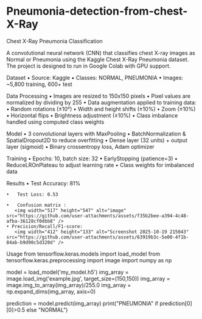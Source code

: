 # Pneumonia-detection-from-chest-X-Ray

Chest X-Ray Pneumonia Classification

A convolutional neural network (CNN) that classifies chest X-ray images as Normal or Pneumonia using the Kaggle Chest X-Ray Pneumonia dataset. The project is designed to run in Google Colab with GPU support.

Dataset
	• Source: Kaggle
	• Classes: NORMAL, PNEUMONIA
	• Images: ~5,800 training, 600+ test

Data Processing
	•	Images are resized to 150x150 pixels
	•	Pixel values are normalized by dividing by 255
	•	Data augmentation applied to training data:
	•	Random rotations (±10°)
	•	Width and height shifts (±10%)
	•	Zoom (±10%)
	•	Horizontal flips
	•	Brightness adjustment (±10%)
	•	Class imbalance handled using computed class weights

Model
	•	3 convolutional layers with MaxPooling
	•	BatchNormalization & SpatialDropout2D to reduce overfitting
	•	Dense layer (32 units) + output layer (sigmoid)
	•	Binary crossentropy loss, Adam optimizer

Training
	•	Epochs: 10, batch size: 32
	•	EarlyStopping (patience=3)
	•	ReduceLROnPlateau to adjust learning rate
	•	Class weights for imbalanced data

Results
	•	Test Accuracy: 81%
	
	•	Test Loss: 0.53
	
	•	Confusion matrix :
	   <img width="517" height="547" alt="image" src="https://github.com/user-attachments/assets/f35b2bee-a394-4c48-afba-36128cf0dbb8" />
    • Precision/Recall/F1-score:
	   <img width="412" height="133" alt="Screenshot 2025-10-19 215043" src="https://github.com/user-attachments/assets/63919b3c-5e00-4f1b-84ab-b9d90c5d320d" />

	  
    
Usage
from tensorflow.keras.models import load_model
from tensorflow.keras.preprocessing import image
import numpy as np

model = load_model('my_model.h5')
img_array = image.load_img('example.jpg', target_size=(150,150))
img_array = image.img_to_array(img_array)/255.0
img_array = np.expand_dims(img_array, axis=0)

prediction = model.predict(img_array)
print("PNEUMONIA" if prediction[0][0]>0.5 else "NORMAL")
